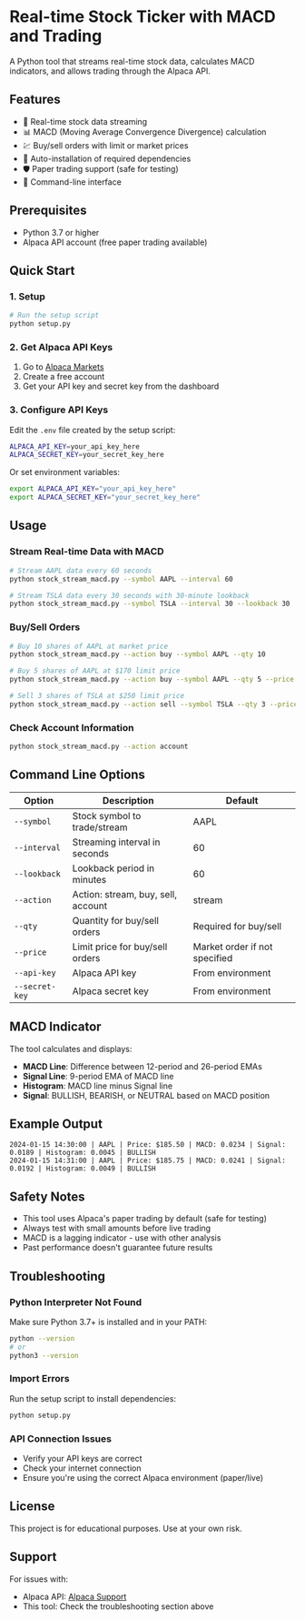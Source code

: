 # Real-time Stock Ticker with MACD and Trading

A Python tool that streams real-time stock data, calculates MACD indicators, and allows trading through the Alpaca API.

## Features

- 🔄 Real-time stock data streaming
- 📊 MACD (Moving Average Convergence Divergence) calculation
- 💹 Buy/sell orders with limit or market prices
- 🔧 Auto-installation of required dependencies
- 🛡️ Paper trading support (safe for testing)
- 📱 Command-line interface

## Prerequisites

- Python 3.7 or higher
- Alpaca API account (free paper trading available)

## Quick Start

### 1. Setup

```bash
# Run the setup script
python setup.py
```

### 2. Get Alpaca API Keys

1. Go to [Alpaca Markets](https://app.alpaca.markets/paper/dashboard/overview)
2. Create a free account
3. Get your API key and secret key from the dashboard

### 3. Configure API Keys

Edit the `.env` file created by the setup script:

```bash
ALPACA_API_KEY=your_api_key_here
ALPACA_SECRET_KEY=your_secret_key_here
```

Or set environment variables:

```bash
export ALPACA_API_KEY="your_api_key_here"
export ALPACA_SECRET_KEY="your_secret_key_here"
```

## Usage

### Stream Real-time Data with MACD

```bash
# Stream AAPL data every 60 seconds
python stock_stream_macd.py --symbol AAPL --interval 60

# Stream TSLA data every 30 seconds with 30-minute lookback
python stock_stream_macd.py --symbol TSLA --interval 30 --lookback 30
```

### Buy/Sell Orders

```bash
# Buy 10 shares of AAPL at market price
python stock_stream_macd.py --action buy --symbol AAPL --qty 10

# Buy 5 shares of AAPL at $170 limit price
python stock_stream_macd.py --action buy --symbol AAPL --qty 5 --price 170

# Sell 3 shares of TSLA at $250 limit price
python stock_stream_macd.py --action sell --symbol TSLA --qty 3 --price 250
```

### Check Account Information

```bash
python stock_stream_macd.py --action account
```

## Command Line Options

| Option | Description | Default |
|--------|-------------|---------|
| `--symbol` | Stock symbol to trade/stream | AAPL |
| `--interval` | Streaming interval in seconds | 60 |
| `--lookback` | Lookback period in minutes | 60 |
| `--action` | Action: stream, buy, sell, account | stream |
| `--qty` | Quantity for buy/sell orders | Required for buy/sell |
| `--price` | Limit price for buy/sell orders | Market order if not specified |
| `--api-key` | Alpaca API key | From environment |
| `--secret-key` | Alpaca secret key | From environment |

## MACD Indicator

The tool calculates and displays:
- **MACD Line**: Difference between 12-period and 26-period EMAs
- **Signal Line**: 9-period EMA of MACD line
- **Histogram**: MACD line minus Signal line
- **Signal**: BULLISH, BEARISH, or NEUTRAL based on MACD position

## Example Output

```
2024-01-15 14:30:00 | AAPL | Price: $185.50 | MACD: 0.0234 | Signal: 0.0189 | Histogram: 0.0045 | BULLISH
2024-01-15 14:31:00 | AAPL | Price: $185.75 | MACD: 0.0241 | Signal: 0.0192 | Histogram: 0.0049 | BULLISH
```

## Safety Notes

- This tool uses Alpaca's paper trading by default (safe for testing)
- Always test with small amounts before live trading
- MACD is a lagging indicator - use with other analysis
- Past performance doesn't guarantee future results

## Troubleshooting

### Python Interpreter Not Found
Make sure Python 3.7+ is installed and in your PATH:
```bash
python --version
# or
python3 --version
```

### Import Errors
Run the setup script to install dependencies:
```bash
python setup.py
```

### API Connection Issues
- Verify your API keys are correct
- Check your internet connection
- Ensure you're using the correct Alpaca environment (paper/live)

## License

This project is for educational purposes. Use at your own risk.

## Support

For issues with:
- Alpaca API: [Alpaca Support](https://alpaca.markets/support/)
- This tool: Check the troubleshooting section above 